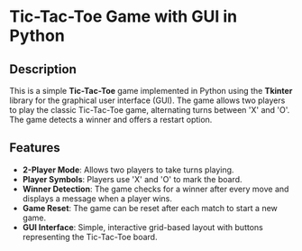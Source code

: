 # Tic-Tac-Toe Game with GUI in Python

## Description

This is a simple **Tic-Tac-Toe** game implemented in Python using the **Tkinter** library for the graphical user interface (GUI). The game allows two players to play the classic Tic-Tac-Toe game, alternating turns between 'X' and 'O'. The game detects a winner and offers a restart option.

## Features

- **2-Player Mode**: Allows two players to take turns playing.
- **Player Symbols**: Players use 'X' and 'O' to mark the board.
- **Winner Detection**: The game checks for a winner after every move and displays a message when a player wins.
- **Game Reset**: The game can be reset after each match to start a new game.
- **GUI Interface**: Simple, interactive grid-based layout with buttons representing the Tic-Tac-Toe board.
